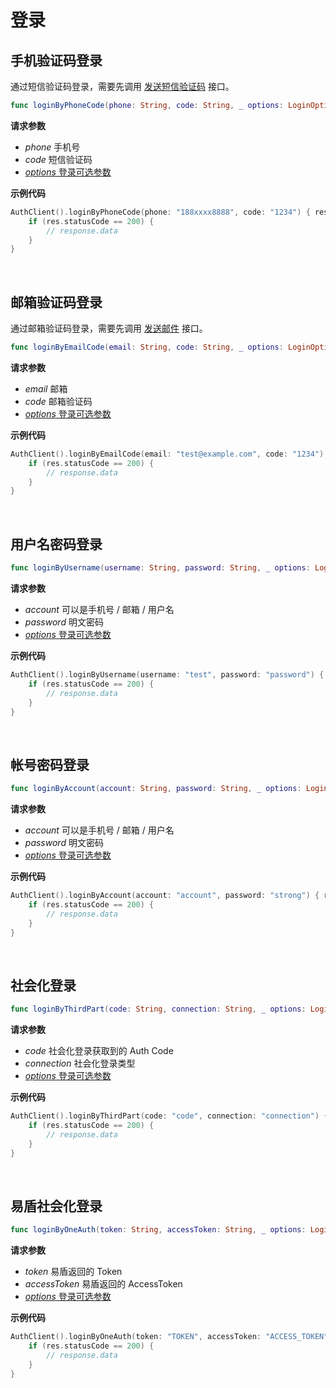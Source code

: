 # 登录

<LastUpdated/>

## 手机验证码登录

通过短信验证码登录，需要先调用 [发送短信验证码](./message.md##-发送短信) 接口。

```swift
func loginByPhoneCode(phone: String, code: String, _ options: LoginOptions? = nil, completion: @escaping(Response) -> Void)
```

**请求参数**

* *phone* 手机号
* *code* 短信验证码
* [*options* 登录可选参数](../options.md#LoginOptions)

**示例代码**

```swift
AuthClient().loginByPhoneCode(phone: "188xxxx8888", code: "1234") { res in
    if (res.statusCode == 200) {
        // response.data
    }
}
```


<br>

## 邮箱验证码登录

通过邮箱验证码登录，需要先调用 [发送邮件](./message.md##-发送邮件) 接口。

```swift
func loginByEmailCode(email: String, code: String, _ options: LoginOptions? = nil, completion: @escaping(Response) -> Void)
```

**请求参数**

* *email* 邮箱
* *code* 邮箱验证码
* [*options* 登录可选参数](../options.md#LoginOptions)
  
**示例代码**

```swift
AuthClient().loginByEmailCode(email: "test@example.com", code: "1234") { res in
    if (res.statusCode == 200) {
        // response.data
    }
}
```

<br>

## 用户名密码登录

```swift
func loginByUsername(username: String, password: String, _ options: LoginOptions? = nil, completion: @escaping(Response) -> Void)
```

**请求参数**

* *account* 可以是手机号 / 邮箱 / 用户名
* *password* 明文密码
* [*options* 登录可选参数](../options.md#LoginOptions)

**示例代码**

```swift
AuthClient().loginByUsername(username: "test", password: "password") { res in
    if (res.statusCode == 200) {
        // response.data
    }
}
```

<br>

## 帐号密码登录

```swift
func loginByAccount(account: String, password: String, _ options: LoginOptions? = nil, completion: @escaping(Response) -> Void)
```

**请求参数**

* *account* 可以是手机号 / 邮箱 / 用户名
* *password* 明文密码
* [*options* 登录可选参数](../options.md#LoginOptions)

**示例代码**

```swift
AuthClient().loginByAccount(account: "account", password: "strong") { res in
    if (res.statusCode == 200) {
        // response.data
    }
}
```


<br>


## 社会化登录

```swift
func loginByThirdPart(code: String, connection: String, _ options: LoginOptions? = nil, completion: @escaping(Response) -> Void)
```

**请求参数**

* *code* 社会化登录获取到的 Auth Code
* *connection* 社会化登录类型
* [*options* 登录可选参数](../options.md#LoginOptions)

**示例代码**

```swift
AuthClient().loginByThirdPart(code: "code", connection: "connection") { res in
    if (res.statusCode == 200) {
        // response.data
    }
}
```

<br>

## 易盾社会化登录

```swift
func loginByOneAuth(token: String, accessToken: String, _ options: LoginOptions? = nil, completion: @escaping(Response) -> Void)
```

**请求参数**

* *token* 易盾返回的 Token
* *accessToken* 易盾返回的 AccessToken
* [*options* 登录可选参数](../options.md#LoginOptions)

**示例代码**

```swift
AuthClient().loginByOneAuth(token: "TOKEN", accessToken: "ACCESS_TOKEN") { res in
    if (res.statusCode == 200) {
        // response.data
    }
}
```

<br>

